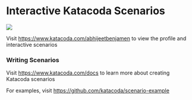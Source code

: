 # Interactive Katacoda Scenarios

[![](http://shields.katacoda.com/katacoda/abhijeetbenjamen/count.svg)](https://www.katacoda.com/abhijeetbenjamen "Get your profile on Katacoda.com")

Visit https://www.katacoda.com/abhijeetbenjamen to view the profile and interactive scenarios

### Writing Scenarios
Visit https://www.katacoda.com/docs to learn more about creating Katacoda scenarios

For examples, visit https://github.com/katacoda/scenario-example
